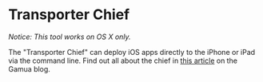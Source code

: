 Transporter Chief
=================

*Notice: This tool works on OS X only.*

The "Transporter Chief" can deploy iOS apps directly to the iPhone or iPad via the command line. 
Find out all about the chief in [this article][1] on the Gamua blog.

[1]: http://gamua.com/blog/2012/03/how-to-deploy-ios-apps-to-the-iphone-via-the-command-line/
